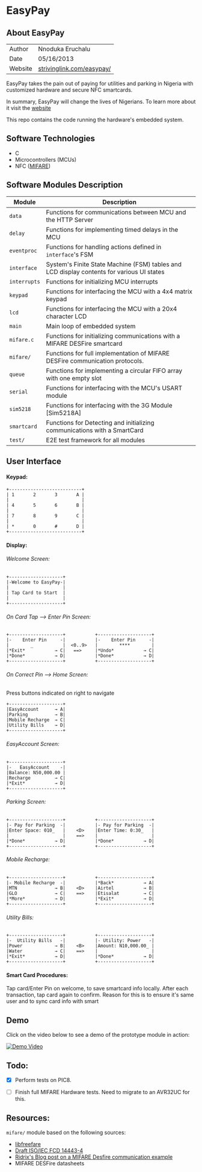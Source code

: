 # EasyPay

## About EasyPay
|         |                                                               |
| ------- | ------------------------------------------------------------- |
| Author  | Nnoduka Eruchalu                                              |
| Date    | 05/16/2013                                                    |
| Website | [strivinglink.com/easypay/](http://strivinglink.com/easypay/) |

EasyPay takes the pain out of paying for utilities and parking in Nigeria with customized hardware and secure NFC smartcards. 

In summary, EasyPay will change the lives of Nigerians. To learn more about it visit the [website](http://strivinglink.com/easypay/)

This repo contains the code running the hardware's embedded system.


## Software Technologies
* C
* Microcontrollers (MCUs)
* NFC ([MIFARE](http://en.wikipedia.org/wiki/MIFARE))


## Software Modules Description
| Module      | Description                                                    |
| ----------- | -------------------------------------------------------------- |
| `data`      | Functions for communications between MCU and the HTTP Server   |
| `delay`     | Functions for implementing timed delays in the MCU             |
| `eventproc` | Functions for handling actions defined in `interface`'s FSM    |
| `interface` | System's Finite State Machine (FSM) tables and LCD display contents for various UI states |
| `interrupts` | Functions for initializing MCU interrupts                     |
| `keypad`   | Functions for interfacing the MCU with a 4x4 matrix keypad      |
| `lcd`      | Functions for interfacing the MCU with a 20x4 character LCD     |
| `main`     | Main loop of embedded system                                    |
| `mifare.c` | Functions for initializing communications with a MIFARE DESFire smartcard |
| `mifare/`  | Functions for full implementation of MIFARE DESFire communication protocols. |
| `queue`    | Functions for implementing a circular FIFO array with one empty slot |
| `serial`   | Functions for interfacing with the MCU's USART module           |
| `sim5218`  | Functions for interfacing with the 3G Module [Sim5218A]         |
| `smartcard` | Functions for Detecting and initializing communications with a SmartCard |
| `test/`    | E2E test framework for all modules                              |


## User Interface
#### Keypad:
```
+---------------------------+
| 1       2       3       A |
|                           |
| 4       5       6       B |
|                           |
| 7       8       9       C |
|                           |
| *       0       #       D |
+---------------------------+
```

#### Display:
###### Welcome Screen:
```
+--------------------+
|-Welcome to EasyPay-|
|                    |
| Tap Card to Start  |
|                    |
+--------------------+
```

###### On Card Tap --> Enter Pin Screen:
```
+--------------------+           +--------------------+ 
|-    Enter Pin     -|           |-    Enter Pin     -|
|        _           |  <0..9>   |        ****        |
|*Exit*           → C|   ==>     |*Undo*           → C|
|*Done*           → D|           |*Done*           → D| 
+--------------------+           +--------------------+
```


###### On Correct Pin --> Home Screen:
Press buttons indicated on right to navigate
```
+--------------------+ 
|EasyAccount      → A|
|Parking          → B|
|Mobile Recharge  → C|
|Utility Bills    → D|
+--------------------+
```

###### EasyAccount Screen:
```
+--------------------+ 
|-   EasyAccount    -|
|Balance: N50,000.00 |
|Recharge         → C|
|*Exit*           → D|
+--------------------+
```

###### Parking Screen:
```
+--------------------+           +--------------------+ 
|- Pay for Parking  -|           |- Pay for Parking  -|
|Enter Space: 010_   |    <D>    |Enter Time: 0:30_   |
|                    |    ==>    |                    |
|*Done*           → D|           |*Done*           → D|
+--------------------+           +--------------------+ 
```

###### Mobile Recharge:
```
+--------------------+           +--------------------+ 
|- Mobile Recharge  -|           |*Back*           → A|
|MTN              → B|    <D>    |Airtel           → B|
|GLO              → C|    ==>    |Etisalat         → C|
|*More*           → D|           |*Exit*           → D|
+--------------------+           +--------------------+ 
```

###### Utility Bills:
```
+--------------------+           +--------------------+   
|-  Utility Bills   -|           |- Utility: Power   -|
|Power            → B|    <B>    |Amount: N10,000.00_ | 
|Water            → C|    ==>    |                    | 
|*Exit*           → D|           |*Done*           → D|
+--------------------+           +--------------------+
```


#### Smart Card Procedures:
Tap card/Enter Pin on welcome, to save smartcard info locally.
After each transaction, tap card again to confirm.
Reason for this is to ensure it's same user and to sync card info with smart


## Demo
Click on the video below to see  a demo of the prototype module in action:

[![Demo Video](http://img.youtube.com/vi/BhdTa_jyTG4/0.jpg)](https://www.youtube.com/watch?v=BhdTa_jyTG4)

## Todo:
* [x] Perform tests on PIC8.
* [ ] Finish full MIFARE Hardware tests. Need to migrate to an AVR32UC for this.


## Resources:
`mifare/` module based on the following sources:

* [libfreefare](https://code.google.com/p/libfreefare/)
* [Draft ISO/IEC FCD 14443-4](http://www.waazaa.org/download/fcd-14443-4.pdf) 
* [Ridrix's Blog post on a MIFARE Desfire communication example](https://bitbucket.org/nceruchalu/ray_tracer/)
* MIFARE DESFire datasheets